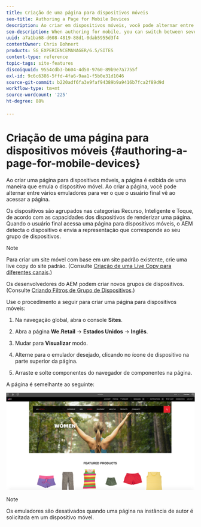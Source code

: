 ```yaml
---
title: Criação de uma página para dispositivos móveis
seo-title: Authoring a Page for Mobile Devices
description: Ao criar em dispositivos móveis, você pode alternar entre vários emuladores para ver o que o usuário final vê
seo-description: When authoring for mobile, you can switch between several emulators to see what the end-user sees
uuid: a7a1ba68-d608-4819-88d1-0dab5955d3f4
contentOwner: Chris Bohnert
products: SG_EXPERIENCEMANAGER/6.5/SITES
content-type: reference
topic-tags: site-features
discoiquuid: 9554cdb3-b604-4d50-9760-89b9e7a7755f
exl-id: 9c6c6386-5ffd-4fa6-9aa1-f5b0e31d1046
source-git-commit: b220adf6fa3e9faf94389b9a9416b7fca2f89d9d
workflow-type: tm+mt
source-wordcount: '225'
ht-degree: 88%

---
```


# Criação de uma página para dispositivos móveis   {#authoring-a-page-for-mobile-devices}

Ao criar uma página para dispositivos móveis, a página é exibida de uma maneira que emula o dispositivo móvel. Ao criar a página, você pode alternar entre vários emuladores para ver o que o usuário final vê ao acessar a página.

Os dispositivos são agrupados nas categorias Recurso, Inteligente e Toque, de acordo com as capacidades dos dispositivos de renderizar uma página. Quando o usuário final acessa uma página para dispositivos móveis, o AEM detecta o dispositivo e envia a representação que corresponde ao seu grupo de dispositivos.

>[!NOTE]
>
>Para criar um site móvel com base em um site padrão existente, crie uma live copy do site padrão. (Consulte [Criação de uma Live Copy para diferentes canais](/help/sites-administering/msm-livecopy.md).)
>
>Os desenvolvedores do AEM podem criar novos grupos de dispositivos. (Consulte [Criando Filtros de Grupo de Dispositivos](/help/sites-developing/groupfilters.md).)

Use o procedimento a seguir para criar uma página para dispositivos móveis:

1. Na navegação global, abra o console **Sites**.
1. Abra a página **We.Retail** -> **Estados Unidos** -> **Inglês**.

1. Mudar para **Visualizar** modo.
1. Alterne para o emulador desejado, clicando no ícone de dispositivo na parte superior da página.
1. Arraste e solte componentes do navegador de componentes na página.

A página é semelhante ao seguinte:

![mobileipademu](assets/mobileipademu.png)

>[!NOTE]
>
>Os emuladores são desativados quando uma página na instância de autor é solicitada em um dispositivo móvel.
